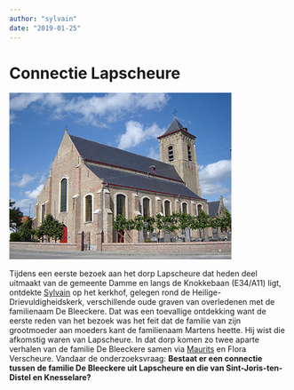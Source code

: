 ```yaml
---
author: "sylvain"
date: "2019-01-25"
---
```

# Connectie Lapscheure

![](achtergrond.jpg)

Tijdens een eerste bezoek aan het dorp Lapscheure dat heden deel uitmaakt van de gemeente Damme en langs de Knokkebaan (E34/A11) ligt, 
ontdekte [Sylvain](1950-sylvain-de-bleeckere) op het kerkhof, gelegen rond de Heilige-Drievuldigheidskerk, verschillende oude graven van overledenen met de familienaam De Bleeckere. Dat was een toevallige ontdekking want de eerste reden van het bezoek was het feit dat de familie van zijn grootmoeder aan moeders kant de familienaam Martens heette. Hij wist die afkomstig waren van Lapscheure. In dat dorp komen zo twee aparte verhalen van de familie De Bleeckere samen via [Maurits](1916-maurits-de-bleeckere) en Flora Verscheure. Vandaar de onderzoeksvraag: **Bestaat er een connectie tussen de familie De Bleeckere uit Lapscheure en die van Sint-Joris-ten-Distel en Knesselare?**   

